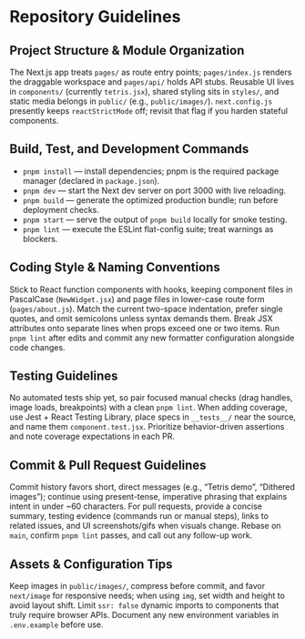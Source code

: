 # Repository Guidelines

## Project Structure & Module Organization
The Next.js app treats `pages/` as route entry points; `pages/index.js` renders the draggable workspace and `pages/api/` holds API stubs. Reusable UI lives in `components/` (currently `tetris.jsx`), shared styling sits in `styles/`, and static media belongs in `public/` (e.g., `public/images/`). `next.config.js` presently keeps `reactStrictMode` off; revisit that flag if you harden stateful components.

## Build, Test, and Development Commands
- `pnpm install` — install dependencies; pnpm is the required package manager (declared in `package.json`).
- `pnpm dev` — start the Next dev server on port 3000 with live reloading.
- `pnpm build` — generate the optimized production bundle; run before deployment checks.
- `pnpm start` — serve the output of `pnpm build` locally for smoke testing.
- `pnpm lint` — execute the ESLint flat-config suite; treat warnings as blockers.

## Coding Style & Naming Conventions
Stick to React function components with hooks, keeping component files in PascalCase (`NewWidget.jsx`) and page files in lower-case route form (`pages/about.js`). Match the current two-space indentation, prefer single quotes, and omit semicolons unless syntax demands them. Break JSX attributes onto separate lines when props exceed one or two items. Run `pnpm lint` after edits and commit any new formatter configuration alongside code changes.

## Testing Guidelines
No automated tests ship yet, so pair focused manual checks (drag handles, image loads, breakpoints) with a clean `pnpm lint`. When adding coverage, use Jest + React Testing Library, place specs in `__tests__/` near the source, and name them `component.test.jsx`. Prioritize behavior-driven assertions and note coverage expectations in each PR.

## Commit & Pull Request Guidelines
Commit history favors short, direct messages (e.g., “Tetris demo”, “Dithered images”); continue using present-tense, imperative phrasing that explains intent in under ~60 characters. For pull requests, provide a concise summary, testing evidence (commands run or manual steps), links to related issues, and UI screenshots/gifs when visuals change. Rebase on `main`, confirm `pnpm lint` passes, and call out any follow-up work.

## Assets & Configuration Tips
Keep images in `public/images/`, compress before commit, and favor `next/image` for responsive needs; when using `img`, set width and height to avoid layout shift. Limit `ssr: false` dynamic imports to components that truly require browser APIs. Document any new environment variables in `.env.example` before use.
